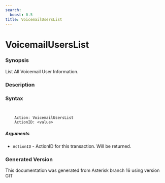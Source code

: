 ```yaml
---
search:
  boost: 0.5
title: VoicemailUsersList
---
```


# VoicemailUsersList

### Synopsis

List All Voicemail User Information.

### Description


### Syntax


```


    Action: VoicemailUsersList
    ActionID: <value>

```
##### Arguments


* `ActionID` - ActionID for this transaction. Will be returned.<br>


### Generated Version

This documentation was generated from Asterisk branch 16 using version GIT 